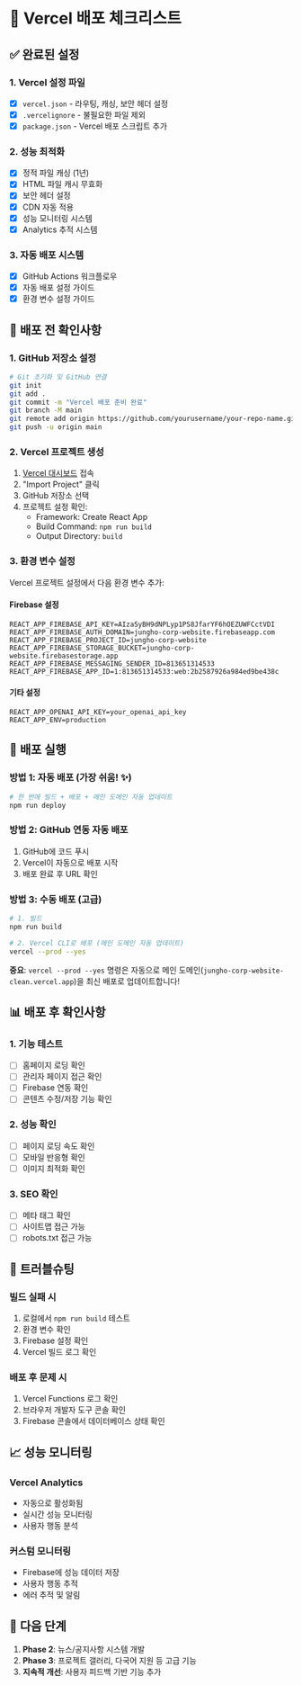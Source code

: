 # 🚀 Vercel 배포 체크리스트

## ✅ 완료된 설정

### 1. Vercel 설정 파일
- [x] `vercel.json` - 라우팅, 캐싱, 보안 헤더 설정
- [x] `.vercelignore` - 불필요한 파일 제외
- [x] `package.json` - Vercel 배포 스크립트 추가

### 2. 성능 최적화
- [x] 정적 파일 캐싱 (1년)
- [x] HTML 파일 캐시 무효화
- [x] 보안 헤더 설정
- [x] CDN 자동 적용
- [x] 성능 모니터링 시스템
- [x] Analytics 추적 시스템

### 3. 자동 배포 시스템
- [x] GitHub Actions 워크플로우
- [x] 자동 배포 설정 가이드
- [x] 환경 변수 설정 가이드

## 🔧 배포 전 확인사항

### 1. GitHub 저장소 설정
```bash
# Git 초기화 및 GitHub 연결
git init
git add .
git commit -m "Vercel 배포 준비 완료"
git branch -M main
git remote add origin https://github.com/yourusername/your-repo-name.git
git push -u origin main
```

### 2. Vercel 프로젝트 생성
1. [Vercel 대시보드](https://vercel.com/dashboard) 접속
2. "Import Project" 클릭
3. GitHub 저장소 선택
4. 프로젝트 설정 확인:
   - Framework: Create React App
   - Build Command: `npm run build`
   - Output Directory: `build`

### 3. 환경 변수 설정
Vercel 프로젝트 설정에서 다음 환경 변수 추가:

#### Firebase 설정
```
REACT_APP_FIREBASE_API_KEY=AIzaSyBH9dNPLyp1PS8JfarYF6hOEZUWFCctVDI
REACT_APP_FIREBASE_AUTH_DOMAIN=jungho-corp-website.firebaseapp.com
REACT_APP_FIREBASE_PROJECT_ID=jungho-corp-website
REACT_APP_FIREBASE_STORAGE_BUCKET=jungho-corp-website.firebasestorage.app
REACT_APP_FIREBASE_MESSAGING_SENDER_ID=813651314533
REACT_APP_FIREBASE_APP_ID=1:813651314533:web:2b2587926a984ed9be438c
```

#### 기타 설정
```
REACT_APP_OPENAI_API_KEY=your_openai_api_key
REACT_APP_ENV=production
```

## 🚀 배포 실행

### 방법 1: 자동 배포 (가장 쉬움! ✨)
```bash
# 한 번에 빌드 + 배포 + 메인 도메인 자동 업데이트
npm run deploy
```

### 방법 2: GitHub 연동 자동 배포
1. GitHub에 코드 푸시
2. Vercel이 자동으로 배포 시작
3. 배포 완료 후 URL 확인

### 방법 3: 수동 배포 (고급)
```bash
# 1. 빌드
npm run build

# 2. Vercel CLI로 배포 (메인 도메인 자동 업데이트)
vercel --prod --yes
```

**중요**: `vercel --prod --yes` 명령은 자동으로 메인 도메인(`jungho-corp-website-clean.vercel.app`)을 최신 배포로 업데이트합니다!

## 📊 배포 후 확인사항

### 1. 기능 테스트
- [ ] 홈페이지 로딩 확인
- [ ] 관리자 페이지 접근 확인
- [ ] Firebase 연동 확인
- [ ] 콘텐츠 수정/저장 기능 확인

### 2. 성능 확인
- [ ] 페이지 로딩 속도 확인
- [ ] 모바일 반응형 확인
- [ ] 이미지 최적화 확인

### 3. SEO 확인
- [ ] 메타 태그 확인
- [ ] 사이트맵 접근 가능
- [ ] robots.txt 접근 가능

## 🔧 트러블슈팅

### 빌드 실패 시
1. 로컬에서 `npm run build` 테스트
2. 환경 변수 확인
3. Firebase 설정 확인
4. Vercel 빌드 로그 확인

### 배포 후 문제 시
1. Vercel Functions 로그 확인
2. 브라우저 개발자 도구 콘솔 확인
3. Firebase 콘솔에서 데이터베이스 상태 확인

## 📈 성능 모니터링

### Vercel Analytics
- 자동으로 활성화됨
- 실시간 성능 모니터링
- 사용자 행동 분석

### 커스텀 모니터링
- Firebase에 성능 데이터 저장
- 사용자 행동 추적
- 에러 추적 및 알림

## 🎯 다음 단계

1. **Phase 2**: 뉴스/공지사항 시스템 개발
2. **Phase 3**: 프로젝트 갤러리, 다국어 지원 등 고급 기능
3. **지속적 개선**: 사용자 피드백 기반 기능 추가
